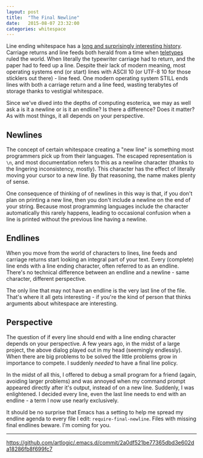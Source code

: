 ```yaml
---
layout: post
title:  "The Final Newline"
date:   2015-08-07 23:32:00
categories: whitespace
---
```


Line ending whitespace has a [long and surprisingly interesting history](https://en.wikipedia.org/wiki/Newline). Carriage returns and line feeds both herald from a time when [teletypes](https://en.wikipedia.org/wiki/Teleprinter) ruled the world. When literally the typewriter carriage had to return, and the paper had to feed up a line. Despite their lack of modern meaning, most operating systems end (or start) lines with ASCII 10 (or UTF-8 10 for those sticklers out there) - line feed. One modern operating system STILL ends lines with both a carriage return and a line feed, wasting terabytes of storage thanks to vestigial whitespace.

Since we've dived into the depths of computing esoterica, we may as well ask a is it a newline or is it an endline? Is there a difference? Does it matter? As with most things, it all depends on your perspective.

Newlines
--------

The concept of certain whitespace creating a "new line" is something most programmers pick up from their languages. The escaped representation is `\n`, and most documentation refers to this as a newline character (thanks to the lingering inconsistency, mostly). This character has the effect of literally moving your cursor to a new line. By that reasoning, the name makes plenty of sense.

One consequence of thinking of of newlines in this way is that, if you don't plan on printing a new line, then you don't include a newline on the end of your string. Because most programming languages include the character automatically this rarely happens, leading to occasional confusion when a line is printed without the previous line having a newline.

Endlines
--------

When you move from the world of characters to lines, line feeds and carriage returns start looking an integral part of your text. Every (complete) line ends with a line ending character, often referred to as an endline. There's no technical difference between an endline and a newline - same character, different perspective.

The only line that may not have an endline is the very last line of the file. That's where it all gets interesting - if you're the kind of person that thinks arguments about whitespace are interesting.

Perspective
-----------

The question of if every line should end with a line ending character depends on your perspective. A few years ago, in the midst of a large project, the above dialog played out in my head (seemingly endlessly). When there are big problems to be solved the little problems grow in importance to compete. I suddenly *needed* to have a final line policy.

In the midst of all this, I offered to debug a small program for a friend (again, avoiding larger problems) and was annoyed when my command prompt appeared directly after it's output, instead of on a new line. Suddenly, I was enlightened. I decided every line, even the last line needs to end with an endline - a term I now use nearly exclusively.

It should be no surprise that Emacs has a setting to help me spread my endline agenda to every file I edit: `require-final-newline`. Files with missing final endlines beware. I'm coming for you.

***

<https://github.com/artlogic/.emacs.d/commit/2a0df521be77365dbd3e602da18286fb8f699fc7>

